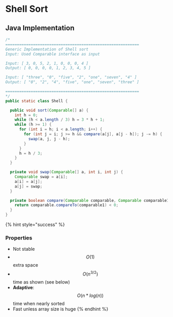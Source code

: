 # Shell Sort

## Java Implementation

```java
/*
==========================================================
Generic Implementation of Shell sort
Input: Used Comparable interface as input

Input: [ 3, 0, 5, 2, 1, 0, 0, 0, 4 ]
Output: [ 0, 0, 0, 0, 1, 2, 3, 4, 5 ]

Input: [ "three", "0", "five", "2", "one", "seven", "4" ]
Output: [ "0", "2", "4", "five", "one", "seven", "three" ]

==========================================================
*/
public static class Shell {

  public void sort(Comparable[] a) {
    int h = 0;
    while (h < a.length / 3) h = 3 * h + 1;
    while (h >= 1) {
      for (int i = h; i < a.length; i++) {
        for (int j = i; j >= h && compare(a[j], a[j - h]); j -= h) {
          swap(a, j, j - h);
        }
      }
      h = h / 3;
    }
  }

  private void swap(Comparable[] a, int i, int j) {
    Comparable swap = a[i];
    a[i] = a[j];
    a[j] = swap;
  }

  private boolean compare(Comparable comparable, Comparable comparable1) {
    return comparable.compareTo(comparable1) < 0;
  }
}
```

{% hint style="success" %}
### Properties

* Not stable
* $$O ( 1)$$ extra space
* $$O(n^{3/2})$$time as shown (see below)
* **Adaptive**: $$O(n*log(n))$$time when nearly sorted
* Fast unless array size is huge
{% endhint %}
